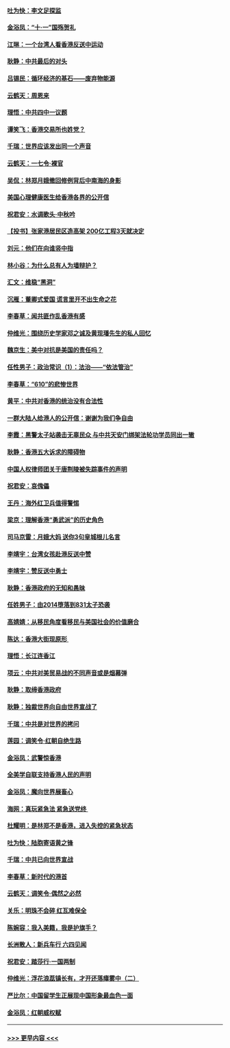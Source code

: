 #### [吐为快：李文足探监](../pages/nsc993/n11509622.md?t=09092144) 
#### [金浴凤：“十‧一”国殇贺礼](../pages/nsc993/n11509593.md?t=09092144) 
#### [江琳：一个台湾人看香港反送中运动](../pages/nsc993/n11509211.md?t=09092144) 
#### [耿静：中共最后的对头](../pages/nsc993/n11508308.md?t=09092144) 
#### [吕锡民：循环经济的基石——废弃物能源](../pages/nsc993/n11508212.md?t=09092144) 
#### [云鹤天：周恩来](../pages/nsc993/n11508055.md?t=09092144) 
#### [理悟：中共四中一议题](../pages/nsc993/n11507782.md?t=09092144) 
#### [谭笑飞：香港交易所也姓党？](../pages/nsc993/n11507753.md?t=09092144) 
#### [千瑞：世界应该发出同一个声音](../pages/nsc993/n11507290.md?t=09092144) 
#### [云鹤天：一七令‧裸官](../pages/nsc993/n11507177.md?t=09092144) 
#### [吴侃：林郑月娥撤回修例背后中南海的身影](../pages/nsc993/n11506876.md?t=09092144) 
#### [美国心理健康医生给香港各界的公开信](../pages/nsc993/n11506809.md?t=09092144) 
#### [祝君安：水调歌头‧中秋吟](../pages/nsc993/n11506758.md?t=09092144) 
#### [【投书】张家港居民区造高架 200亿工程3天就决定](../pages/nsc993/n11506682.md?t=09092144) 
#### [刘元：他们在向谁竖中指](../pages/nsc993/n11505384.md?t=09092144) 
#### [林小谷：为什么总有人为墙辩护？](../pages/nsc993/n11505226.md?t=09092144) 
#### [汇文：维稳“黑洞”](../pages/nsc993/n11504347.md?t=09092144) 
#### [沉雁：董卿式爱国 谎言里开不出生命之花](../pages/nsc993/n11503215.md?t=09092144) 
#### [李春草：闻共匪作乱香港有感](../pages/nsc993/n11503072.md?t=09092144) 
#### [仲维光：围绕历史学家邓之诚及黄现璠先生的私人回忆](../pages/nsc993/n11501330.md?t=09092144) 
#### [魏京生：美中对抗是美国的责任吗？](../pages/nsc993/n11500723.md?t=09092144) 
#### [任性男子：政治常识（1）：法治——“依法管治”](../pages/nsc993/n11500791.md?t=09092144) 
#### [李春草：“610”的悲惨世界](../pages/nsc993/n11501141.md?t=09092144) 
#### [黄平：中共对香港的统治没有合法性](../pages/nsc993/n11499473.md?t=09092144) 
#### [一群大陆人给港人的公开信：谢谢为我们争自由](../pages/nsc993/n11500402.md?t=09092144) 
#### [李霞：黑警太子站袭击无辜民众 与中共天安门绑架法轮功学员同出一辙](../pages/nsc993/n11499805.md?t=09092144) 
#### [耿静：香港五大诉求的障碍物](../pages/nsc993/n11497578.md?t=09092144) 
#### [中国人权律师团关于唐荆陵被失踪事件的声明](../pages/nsc993/n11500014.md?t=09092144) 
#### [祝君安：哀傀儡](../pages/nsc993/n11499776.md?t=09092144) 
#### [王丹：海外红卫兵值得警惕](../pages/nsc993/n11498138.md?t=09092144) 
#### [梁京：理解香港“勇武派”的历史角色](../pages/nsc993/n11498006.md?t=09092144) 
#### [司马京雷：月娥大妈  送你3句皇城根儿名言](../pages/nsc993/n11497885.md?t=09092144) 
#### [李靖宇：台湾女孩赴港反送中赞](../pages/nsc993/n11497721.md?t=09092144) 
#### [李靖宇：赞反送中勇士](../pages/nsc993/n11497452.md?t=09092144) 
#### [耿静：香港政府的无知和愚昧](../pages/nsc993/n11494238.md?t=09092144) 
#### [任姓男子：由2014堕落到831太子恐袭](../pages/nsc993/n11496683.md?t=09092144) 
#### [高婧婧：从移民角度看移民与美国社会的价值磨合](../pages/nsc993/n11495757.md?t=09092144) 
#### [陈达：香港大街现原形 ](../pages/nsc993/n11495441.md?t=09092144) 
#### [理悟：长江连香江](../pages/nsc993/n11495377.md?t=09092144) 
#### [项云：中共对美贸易战的不同声音或是烟幕弹](../pages/nsc993/n11494929.md?t=09092144) 
#### [耿静：取缔香港政府](../pages/nsc993/n11494218.md?t=09092144) 
#### [耿静：独裁世界向自由世界宣战了](../pages/nsc993/n11494190.md?t=09092144) 
#### [千瑞：中共是对世界的拷问](../pages/nsc993/n11493021.md?t=09092144) 
#### [莲园：调笑令‧红朝自绝生路](../pages/nsc993/n11493011.md?t=09092144) 
#### [金浴凤：武警惊香港](../pages/nsc993/n11492994.md?t=09092144) 
#### [全美学自联支持香港人民的声明](../pages/nsc993/n11492630.md?t=09092144) 
#### [金浴凤：魔向世界展畜心](../pages/nsc993/n11492599.md?t=09092144) 
#### [海网：真玩紧急法 紧急送党终 ](../pages/nsc993/n11492535.md?t=09092144) 
#### [杜耀明：是林郑不是香港，进入失控的紧急状态](../pages/nsc993/n11491420.md?t=09092144) 
#### [吐为快：陆胞寄语黄之锋](../pages/nsc993/n11491117.md?t=09092144) 
#### [千瑞：中共已向世界宣战](../pages/nsc993/n11490123.md?t=09092144) 
#### [李春草：新时代的港首](../pages/nsc993/n11489864.md?t=09092144) 
#### [云鹤天：调笑令·偶然之必然](../pages/nsc993/n11489701.md?t=09092144) 
#### [关乐：明珠不会碎 红瓦难保全](../pages/nsc993/n11489647.md?t=09092144) 
#### [陈婉容：我入美籍，我是护旗手？](../pages/nsc993/n11487908.md?t=09092144) 
#### [长洲散人：新兵车行 六四见闻](../pages/nsc993/n11487729.md?t=09092144) 
#### [祝君安：踏莎行‧一国两制](../pages/nsc993/n11487699.md?t=09092144) 
#### [仲维光：浮花浪蕊镇长有，才开还落瘴雾中（二）](../pages/nsc993/n11483286.md?t=09092144) 
#### [严比尔：中国留学生正展现中国形象最血色一面](../pages/nsc993/n11485145.md?t=09092144) 
#### [金浴凤：红朝威权赋](../pages/nsc993/n11485191.md?t=09092144) 

----
#### [ >>> 更早内容 <<< ](../indexes/nsc993-earlier.md)
